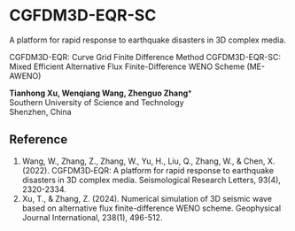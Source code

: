 # CGFDM3D-EQR-SC
A platform for rapid response to earthquake disasters in 3D complex media. 

CGFDM3D-EQR: Curve Grid Finite Difference Method
CGFDM3D-EQR-SC: Mixed Efficient Alternative Flux Finite-Difference WENO Scheme (ME-AWENO)

**Tianhong Xu, Wenqiang Wang, Zhenguo Zhang*** \
Southern University of Science and Technology \
Shenzhen, China

## Reference
1. Wang, W., Zhang, Z., Zhang, W., Yu, H., Liu, Q., Zhang, W., & Chen, X. (2022). CGFDM3D‐EQR: A platform for rapid response to earthquake disasters in 3D complex media. Seismological Research Letters, 93(4), 2320-2334. 
2. Xu, T., & Zhang, Z. (2024). Numerical simulation of 3D seismic wave based on alternative flux finite-difference WENO scheme. Geophysical Journal International, 238(1), 496-512. 
